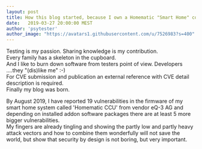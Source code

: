 ```yaml
---
layout: post
title: How this blog started, because I own a Homematic "Smart Home" control unit.
date:   2019-03-27 20:00:00 MEST
author: 'psytester'
author_image: "https://avatars1.githubusercontent.com/u/7526983?s=400"
---
```


Testing is my passion. Sharing knowledge is my contribution.<br>
Every family has a skeleton in the cupboard.<br>
And I like to burn down software from testers point of view. Developers ....they "(dis)like me" :-)<br>
For CVE submission and publication an external reference with CVE detail description is required.<br>
Finally my blog was born.<br>

By August 2019, I have reported 19 vulnerabilities in the firmware of my smart home system called 'Homematic CCU' from vendor eQ-3 AG and depending on installed addon software packages there are at least 5 more bigger vulnerabilities.<br>
My fingers are already tingling and showing the partly low and partly heavy attack vectors and how to combine them wonderfully will not save the world, but show that security by design is not boring, but very important.<br>
